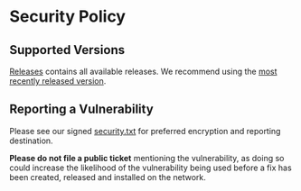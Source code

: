 # Security Policy

## Supported Versions

[Releases](https://github.com/OffchainLabs/prysm/releases/) contains all available releases. We recommend using the [most recently released version](https://github.com/OffchainLabs/prysm/releases/latest).

## Reporting a Vulnerability

Please see our signed [security.txt](https://github.com/OffchainLabs/prysm/blob/develop/.well-known/security.txt) for preferred encryption and reporting destination.

**Please do not file a public ticket** mentioning the vulnerability, as doing so could increase the likelihood of the vulnerability being used before a fix has been created, released and installed on the network.
